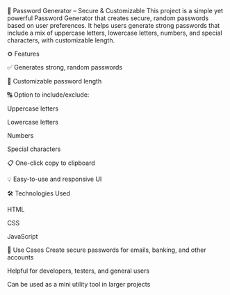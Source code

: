 🔐 Password Generator – Secure & Customizable
This project is a simple yet powerful Password Generator that creates secure, random passwords based on user preferences. It helps users generate strong passwords that include a mix of uppercase letters, lowercase letters, numbers, and special characters, with customizable length.

⚙️ Features

✅ Generates strong, random passwords

🔢 Customizable password length

🔠 Option to include/exclude:

Uppercase letters

Lowercase letters

Numbers

Special characters

📋 One-click copy to clipboard

💡 Easy-to-use and responsive UI

🛠️ Technologies Used

HTML

CSS

JavaScript

📌 Use Cases
Create secure passwords for emails, banking, and other accounts

Helpful for developers, testers, and general users

Can be used as a mini utility tool in larger projects
